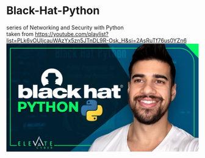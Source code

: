 # Black-Hat-Python

series of Networking and Security with Python <br>
taken from https://youtube.com/playlist?list=PLk6vOUIjcauWAzYx5zn5JTnDL9R-Osk_H&si=2AsRuTf76us0YZn6 <br>
![Thumbnail](maxresdefault.jpg)
